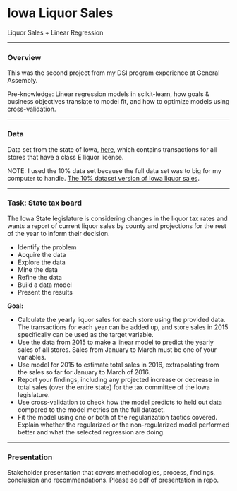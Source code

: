 # Iowa Liquor Sales
Liquor Sales + Linear Regression

--- 

### Overview
This was the second project from my DSI program experience at General Assembly. 

Pre-knowledge: Linear regression models in scikit-learn, how goals & business objectives translate to model fit, and how to optimize models using cross-validation. 

---

### Data
Data set from the state of Iowa, [here](https://www.dropbox.com/s/5oiz27mhvsiibo8/iowa_liquor_sales_proj_2.csv?dl=0), which contains transactions for all stores that have a class E liquor license.

NOTE: I used the 10% data set because the full data set was to big for my computer to handle.
[The 10% dataset version of Iowa liquor sales](https://drive.google.com/file/d/0Bx2SHQGVqWaseDB4QU9ZSVFDY2M/view?usp=sharing).

---


### Task: State tax board
The Iowa State legislature is considering changes in the liquor tax rates and wants a report of current liquor sales by county and projections for the rest of the year to inform their decision.

* Identify the problem
* Acquire the data
* Explore the data
* Mine the data
* Refine the data
* Build a data model
* Present the results

**Goal:** 
* Calculate the yearly liquor sales for each store using the provided data. The transactions for each year can be added up, and store sales in 2015 specifically can be used as the target variable.
* Use the data from 2015 to make a linear model to predict the yearly sales of all stores. Sales from January to March must be one of your variables.
* Use model for 2015 to estimate total sales in 2016, extrapolating from the sales so far for January to March of 2016.
* Report your findings, including any projected increase or decrease in total sales (over the entire state) for the tax committee of the Iowa legislature.
* Use cross-validation to check how the model predicts to held out data compared to the model metrics on the full dataset.
* Fit the model using one or both of the regularization tactics covered. Explain whether the regularized or the non-regularized model performed better and what the selected regression are doing.

---

###  Presentation
Stakeholder presentation that covers methodologies, process, findings, conclusion and recommendations. Please se pdf of presentation in repo.